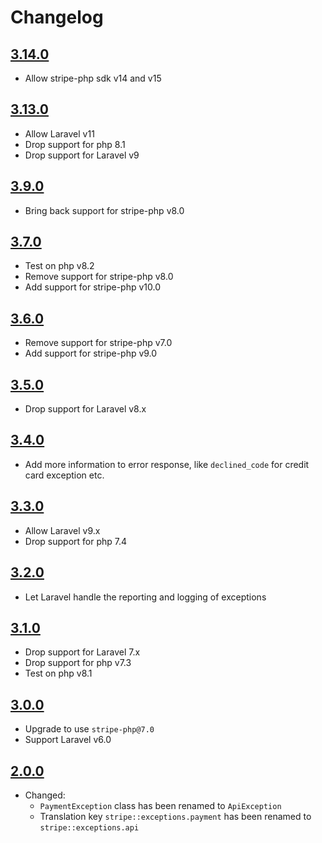 # Changelog

## [3.14.0](https://github.com/ankurk91/laravel-stripe-exceptions/compare/3.13.0...3.14.0)

* Allow stripe-php sdk v14 and v15

## [3.13.0](https://github.com/ankurk91/laravel-stripe-exceptions/compare/3.12.0...3.13.0)

* Allow Laravel v11
* Drop support for php 8.1
* Drop support for Laravel v9

## [3.9.0](https://github.com/ankurk91/laravel-stripe-exceptions/compare/3.8.0...3.9.0)

* Bring back support for stripe-php v8.0

## [3.7.0](https://github.com/ankurk91/laravel-stripe-exceptions/compare/3.6.0...3.7.0)

* Test on php v8.2
* Remove support for stripe-php v8.0
* Add support for stripe-php v10.0

## [3.6.0](https://github.com/ankurk91/laravel-stripe-exceptions/compare/3.5.0...3.6.0)

* Remove support for stripe-php v7.0
* Add support for stripe-php v9.0

## [3.5.0](https://github.com/ankurk91/laravel-stripe-exceptions/compare/3.4.1...3.5.0)

* Drop support for Laravel v8.x

## [3.4.0](https://github.com/ankurk91/laravel-stripe-exceptions/compare/3.3.0...3.4.0)

* Add more information to error response, like `declined_code` for credit card exception etc.

## [3.3.0](https://github.com/ankurk91/laravel-stripe-exceptions/compare/3.2.0...3.3.0)

* Allow Laravel v9.x
* Drop support for php 7.4

## [3.2.0](https://github.com/ankurk91/laravel-stripe-exceptions/compare/3.1.0...3.2.0)

* Let Laravel handle the reporting and logging of exceptions

## [3.1.0](https://github.com/ankurk91/laravel-stripe-exceptions/compare/3.0.0...3.1.0)

* Drop support for Laravel 7.x
* Drop support for php v7.3
* Test on php v8.1

## [3.0.0](https://github.com/ankurk91/laravel-stripe-exceptions/compare/2.0.0...3.0.0)

* Upgrade to use `stripe-php@7.0`
* Support Laravel v6.0

## [2.0.0](https://github.com/ankurk91/laravel-stripe-exceptions/compare/1.1.0...2.0.0)

* Changed:
    - `PaymentException` class has been renamed to `ApiException`
    - Translation key `stripe::exceptions.payment` has been renamed to `stripe::exceptions.api`
